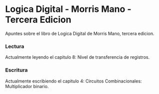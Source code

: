# Logica Digital - Morris Mano - Tercera Edicion
Apuntes sobre el libro de Logica Digital de Morris Mano, tercera edicion.

### Lectura
Actualmente leyendo el capitulo 8: Nivel de transferencia de registros.

### Escritura
Actualmente escribiendo el capitulo 4: Circuitos Combinacionales: Multiplicador binario.

